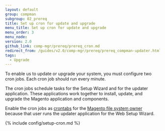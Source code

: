 ```yaml
---
layout: default
group: compman
subgroup: 02_prereq
title: Set up cron for update and upgrade
menu_title: Set up cron for update and upgrade
menu_order: 3
menu_node:
version: 2.0
github_link: comp-mgr/prereq/prereq_cron.md
redirect_from: /guides/v2.0/comp-mgr/prereq/prereq_compman-updater.html
tags:
  - Upgrade
---
```


To enable us to update or upgrade your system, you must configure two cron jobs. Each cron job should run every minute.

The cron jobs schedule tasks for the Setup Wizard and for the updater application. These applications work together to install, update, and upgrade the Magento application and components.

Enable the cron jobs as <a href="http://ss64.com/bash/crontab.html" target="_blank">crontabs</a> for the [Magento file system owner]({{page.baseurl}}install-gde/prereq/file-sys-perms-over.html) because that user runs the updater application for the Web Setup Wizard. 

{% include config/setup-cron.md %}

